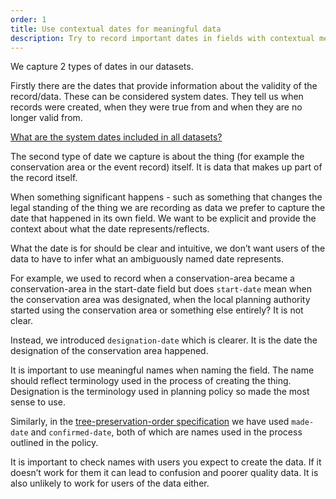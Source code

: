 ```yaml
---
order: 1
title: Use contextual dates for meaningful data
description: Try to record important dates in fields with contextual meaning.
---
```


We capture 2 types of dates in our datasets.

Firstly there are the dates that provide information about the validity of the record/data. These can be considered system dates. They tell us when records were created, when they were true from and when they are no longer valid from.

[What are the system dates included in all datasets?](https://standards.planning-data.dev/rules/)

The second type of date we capture is about the thing (for example the conservation area or the event record) itself. It is data that makes up part of the record itself.

When something significant happens - such as something that changes the legal standing of the thing we are recording as data we prefer to capture the date that happened in its own field. We want to be explicit and provide the context about what the date represents/reflects.

What the date is for should be clear and intuitive, we don’t want users of the data to have to infer what an ambiguously named date represents.

For example, we used to record when a conservation-area became a conservation-area in the start-date field but does `start-date` mean when the conservation area was designated, when the local planning authority started using the conservation area or something else entirely? It is not clear.

Instead, we introduced `designation-date` which is clearer. It is the date the designation of the conservation area happened.

It is important to use meaningful names when naming the field. The name should reflect terminology used in the process of creating the thing. Designation is the terminology used in planning policy so made the most sense to use.

Similarly, in the [tree-preservation-order specification](https://digital-land.github.io/specification/specification/tree-preservation-order/) we have used `made-date` and `confirmed-date`, both of which are names used in the process outlined in the policy.

It is important to check names with users you expect to create the data. If it doesn’t work for them it can lead to confusion and poorer quality data. It is also unlikely to work for users of the data either.

